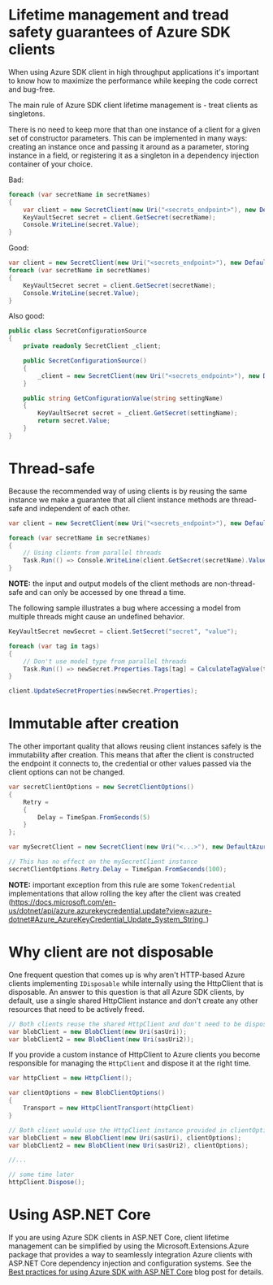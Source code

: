 # Lifetime management and tread safety guarantees of Azure SDK clients

When using Azure SDK client in high throughput applications it's important to know how to maximize the performance while keeping the code correct and bug-free. 

The main rule of Azure SDK client lifetime management is - treat clients as singletons.

There is no need to keep more that than one instance of a client for a given set of constructor parameters. This can be implemented in many ways: creating an instance once and passing it around as a parameter, storing instance in a field, or registering it as a singleton in a dependency injection container of your choice.

Bad:
``` C#
foreach (var secretName in secretNames)
{
    var client = new SecretClient(new Uri("<secrets_endpoint>"), new DefaultAzureCredential());
    KeyVaultSecret secret = client.GetSecret(secretName);
    Console.WriteLine(secret.Value);
}
```

Good:


``` C#
var client = new SecretClient(new Uri("<secrets_endpoint>"), new DefaultAzureCredential());
foreach (var secretName in secretNames)
{
    KeyVaultSecret secret = client.GetSecret(secretName);
    Console.WriteLine(secret.Value);
}
```

Also good:

``` C#
public class SecretConfigurationSource
{
    private readonly SecretClient _client;

    public SecretConfigurationSource()
    {
        _client = new SecretClient(new Uri("<secrets_endpoint>"), new DefaultAzureCredential());
    }

    public string GetConfigurationValue(string settingName)
    {
        KeyVaultSecret secret = _client.GetSecret(settingName);
        return secret.Value;
    }
}
```

# Thread-safe

Because the recommended way of using clients is by reusing the same instance we make a guarantee that all client instance methods are thread-safe and independent of each other.

``` C#
var client = new SecretClient(new Uri("<secrets_endpoint>"), new DefaultAzureCredential());

foreach (var secretName in secretNames)
{
    // Using clients from parallel threads
    Task.Run(() => Console.WriteLine(client.GetSecret(secretName).Value));
}

```

**NOTE:** the input and output models of the client methods are non-thread-safe and can only be accessed by one thread a time.

The following sample illustrates a bug where accessing a model from multiple threads might cause an undefined behavior.

``` C#
KeyVaultSecret newSecret = client.SetSecret("secret", "value");

foreach (var tag in tags)
{
    // Don't use model type from parallel threads
    Task.Run(() => newSecret.Properties.Tags[tag] = CalculateTagValue(tag));
}

client.UpdateSecretProperties(newSecret.Properties);
```

# Immutable after creation

The other important quality that allows reusing client instances safely is the immutability after creation. This means that after the client is constructed the endpoint it connects to, the credential or other values passed via the client options can not be changed.

``` C#
var secretClientOptions = new SecretClientOptions()
{
    Retry = 
    {
        Delay = TimeSpan.FromSeconds(5)
    }
};

var mySecretClient = new SecretClient(new Uri("<...>"), new DefaultAzureCredential(), secretClientOptions);

// This has no effect on the mySecretClient instance
secretClientOptions.Retry.Delay = TimeSpan.FromSeconds(100);
```

**NOTE:** important exception from this rule are some `TokenCredential` implementations that allow rolling the key after the client was created (https://docs.microsoft.com/en-us/dotnet/api/azure.azurekeycredential.update?view=azure-dotnet#Azure_AzureKeyCredential_Update_System_String_)

# Why client are not disposable

One frequent question that comes up is why aren't HTTP-based Azure clients implementing `IDisposable` while internally using the HttpClient that is disposable. An answer to this question is that all Azure SDK clients, by default, use a single shared HttpClient instance and don't create any other resources that need to be actively freed.

``` C#
// Both clients reuse the shared HttpClient and don't need to be disposed
var blobClient = new BlobClient(new Uri(sasUri));
var blobClient2 = new BlobClient(new Uri(sasUri2));
```

If you provide a custom instance of HttpClient to Azure clients you become responsible for managing the `HttpClient` and dispose it at the right time.

``` C#
var httpClient = new HttpClient();

var clientOptions = new BlobClientOptions()
{
    Transport = new HttpClientTransport(httpClient)
}

// Both client would use the HttpClient instance provided in clientOptions
var blobClient = new BlobClient(new Uri(sasUri), clientOptions);
var blobClient2 = new BlobClient(new Uri(sasUri2), clientOptions);

//...

// some time later
httpClient.Dispose();
```

# Using ASP.NET Core

If you are using Azure SDK clients in ASP.NET Core, client lifetime management can be simplified by using the Microsoft.Extensions.Azure package that provides a way to seamlessly integration Azure clients with ASP.NET Core dependency injection and configuration systems. See the [Best practices for using Azure SDK with ASP.NET Core](https://devblogs.microsoft.com/azure-sdk/best-practices-for-using-azure-sdk-with-asp-net-core/) blog post for details.
